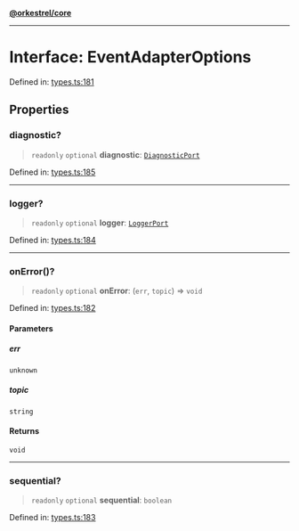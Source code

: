 [**@orkestrel/core**](../index.md)

***

# Interface: EventAdapterOptions

Defined in: [types.ts:181](https://github.com/orkestrel/core/blob/36bb4ac962a6eb83d3b3b7e1d15ed7b2fd751427/src/types.ts#L181)

## Properties

### diagnostic?

> `readonly` `optional` **diagnostic**: [`DiagnosticPort`](DiagnosticPort.md)

Defined in: [types.ts:185](https://github.com/orkestrel/core/blob/36bb4ac962a6eb83d3b3b7e1d15ed7b2fd751427/src/types.ts#L185)

***

### logger?

> `readonly` `optional` **logger**: [`LoggerPort`](LoggerPort.md)

Defined in: [types.ts:184](https://github.com/orkestrel/core/blob/36bb4ac962a6eb83d3b3b7e1d15ed7b2fd751427/src/types.ts#L184)

***

### onError()?

> `readonly` `optional` **onError**: (`err`, `topic`) => `void`

Defined in: [types.ts:182](https://github.com/orkestrel/core/blob/36bb4ac962a6eb83d3b3b7e1d15ed7b2fd751427/src/types.ts#L182)

#### Parameters

##### err

`unknown`

##### topic

`string`

#### Returns

`void`

***

### sequential?

> `readonly` `optional` **sequential**: `boolean`

Defined in: [types.ts:183](https://github.com/orkestrel/core/blob/36bb4ac962a6eb83d3b3b7e1d15ed7b2fd751427/src/types.ts#L183)
